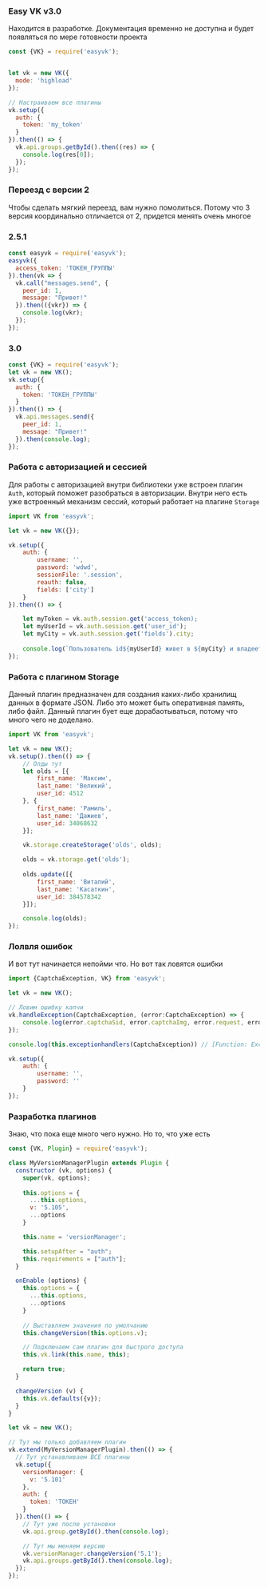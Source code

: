 ### Easy VK v3.0

Находится в разработке. Документация временно не доступна и будет появляться по мере готовности проекта

```javascript
const {VK} = require('easyvk');


let vk = new VK({
  mode: 'highload'
});

// Настраиваем все плагины
vk.setup({
  auth: {
    token: 'my_token'
  }
}).then(() => {
  vk.api.groups.getById().then((res) => {
    console.log(res[0]);
  });
});

```

### Переезд с версии 2

Чтобы сделать мягкий переезд, вам нужно помолиться. Потому что 3 версия координально отличается от 2, придется менять очень многое

### 2.5.1
```javascript
const easyvk = require('easyvk');
easyvk({
  access_token: 'ТОКЕН_ГРУППЫ'
}).then(vk => {
  vk.call("messages.send", {
    peer_id: 1,
    message: "Привет!"
  }).then(({vkr}) => {
    console.log(vkr);
  });
});
```

### 3.0
```javascript
const {VK} = require('easyvk');
let vk = new VK();
vk.setup({
  auth: {
    token: 'ТОКЕН_ГРУППЫ'
  }
}).then(() => {
  vk.api.messages.send({
    peer_id: 1,
    message: "Привет!"
  }).then(console.log);
});
```
### Работа с авторизацией и сессией

Для работы с авторизацией внутри библиотеки уже встроен плагин `Auth`, который поможет разобраться в авторизации. Внутри него есть уже встроенный механизм сессий, который работает на плагине `Storage`

```javascript
import VK from 'easyvk';

let vk = new VK({});

vk.setup({
    auth: {
        username: '',
        password: 'wdwd',
        sessionFile: '.session',
        reauth: false,
        fields: ['city']
    }
}).then(() => {

    let myToken = vk.auth.session.get('access_token);
    let myUserId = vk.auth.session.get('user_id');
    let myCity = vk.auth.session.get('fields').city;
    
    console.log(`Пользователь id${myUserId} живет в ${myCity} и владеет следующим токеном: ${myToken}`);
});

```

### Работа с плагином Storage
Данный плагин предназначен для создания каких-либо хранилищ данных в формате JSON. Либо это может быть оперативная память, либо файл. Данный плагин бует еще дорабаотываться, потому что много чего не доделано.

```javascript
import VK from 'easyvk';

let vk = new VK();
vk.setup().then(() => {
    // Олды тут
    let olds = [{
        first_name: 'Максим',
        last_name: 'Великий',
        user_id: 4512
    }, {
        first_name: 'Рамиль',
        last_name: 'Дажиев',
        user_id: 34068632
    }];

    vk.storage.createStorage('olds', olds);

    olds = vk.storage.get('olds');
    
    olds.update([{
        first_name: 'Виталий',
        last_name: 'Касаткин',
        user_id: 384578342
    }]);

    console.log(olds);
});
```

### Лолвля ошибок

И вот тут начинается непойми что. Но вот так ловятся ошибки

```javascript
import {CaptchaException, VK} from 'easyvk';

let vk = new VK();

// Ловим ошибку капчи
vk.handleException(CaptchaException, (error:CaptchaException) => {
    console.log(error.captchaSid, error.captchaImg, error.request, error.response);
});

console.log(this.exceptionhandlers(CaptchaException)) // [Function: ExceptionHandler]

vk.setup({
    auth: {
        username: '',
        password: ''
    }
});

```

### Разработка плагинов

Знаю, что пока еще много чего нужно. Но то, что уже есть

```javascript
const {VK, Plugin} = require('easyvk');

class MyVersionManagerPlugin extends Plugin {
  constructor (vk, options) {
    super(vk, options);
    
    this.options = {
      ...this.options,
      v: '5.105',
      ...options
    }

    this.name = 'versionManager';

    this.setupAfter = "auth";
    this.requirements = ["auth"];
  }

  onEnable (options) {
    this.options = {
      ...this.options,
      ...options
    }
    
    // Выставляем значения по умолчанию
    this.changeVersion(this.options.v);

    // Подключаем сам плагин для быстрого доступа
    this.vk.link(this.name, this);

    return true;
  }

  changeVersion (v) {
    this.vk.defaults({v});
  }
}

let vk = new VK();

// Тут мы только добавляем плагин
vk.extend(MyVersionManagerPlugin).then(() => {
  // Тут устанавливаем ВСЕ плагины
  vk.setup({
    versionManager: {
      v: '5.101'
    },
    auth: {
      token: 'ТОКЕН'
    }
  }).then(() => {
    // Тут уже после установки
    vk.api.group.getById().then(console.log);

    // Тут мы меняем версию
    vk.versionManager.changeVersion('5.1');
    vk.api.groups.getById().then(console.log);
  });
});

```